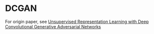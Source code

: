 # DCGAN

For origin paper, see [Unsupervised Representation Learning with Deep Convolutional Generative Adversarial Networks](https://arxiv.org/pdf/1511.06434.pdf)